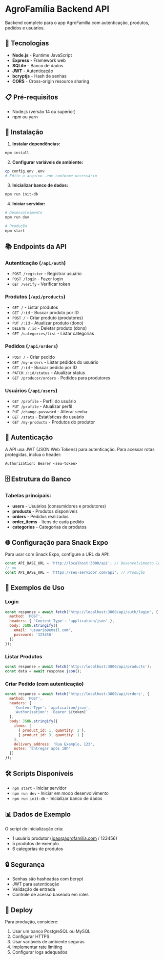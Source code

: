 # AgroFamília Backend API

Backend completo para o app AgroFamília com autenticação, produtos, pedidos e usuários.

## 🚀 Tecnologias

- **Node.js** - Runtime JavaScript
- **Express** - Framework web
- **SQLite** - Banco de dados
- **JWT** - Autenticação
- **bcryptjs** - Hash de senhas
- **CORS** - Cross-origin resource sharing

## 📋 Pré-requisitos

- Node.js (versão 14 ou superior)
- npm ou yarn

## 🔧 Instalação

1. **Instalar dependências:**
```bash
npm install
```

2. **Configurar variáveis de ambiente:**
```bash
cp config.env .env
# Edite o arquivo .env conforme necessário
```

3. **Inicializar banco de dados:**
```bash
npm run init-db
```

4. **Iniciar servidor:**
```bash
# Desenvolvimento
npm run dev

# Produção
npm start
```

## 📚 Endpoints da API

### Autenticação (`/api/auth`)

- `POST /register` - Registrar usuário
- `POST /login` - Fazer login
- `GET /verify` - Verificar token

### Produtos (`/api/products`)

- `GET /` - Listar produtos
- `GET /:id` - Buscar produto por ID
- `POST /` - Criar produto (produtores)
- `PUT /:id` - Atualizar produto (dono)
- `DELETE /:id` - Deletar produto (dono)
- `GET /categories/list` - Listar categorias

### Pedidos (`/api/orders`)

- `POST /` - Criar pedido
- `GET /my-orders` - Listar pedidos do usuário
- `GET /:id` - Buscar pedido por ID
- `PATCH /:id/status` - Atualizar status
- `GET /producer/orders` - Pedidos para produtores

### Usuários (`/api/users`)

- `GET /profile` - Perfil do usuário
- `PUT /profile` - Atualizar perfil
- `PUT /change-password` - Alterar senha
- `GET /stats` - Estatísticas do usuário
- `GET /my-products` - Produtos do produtor

## 🔐 Autenticação

A API usa JWT (JSON Web Tokens) para autenticação. Para acessar rotas protegidas, inclua o header:

```
Authorization: Bearer <seu-token>
```

## 🗄️ Estrutura do Banco

### Tabelas principais:

- **users** - Usuários (consumidores e produtores)
- **products** - Produtos disponíveis
- **orders** - Pedidos realizados
- **order_items** - Itens de cada pedido
- **categories** - Categorias de produtos

## 🌐 Configuração para Snack Expo

Para usar com Snack Expo, configure a URL da API:

```javascript
const API_BASE_URL = 'http://localhost:3000/api'; // Desenvolvimento local
// ou
const API_BASE_URL = 'https://seu-servidor.com/api'; // Produção
```

## 📝 Exemplos de Uso

### Login
```javascript
const response = await fetch('http://localhost:3000/api/auth/login', {
  method: 'POST',
  headers: { 'Content-Type': 'application/json' },
  body: JSON.stringify({
    email: 'usuario@email.com',
    password: '123456'
  })
});
```

### Listar Produtos
```javascript
const response = await fetch('http://localhost:3000/api/products');
const data = await response.json();
```

### Criar Pedido (com autenticação)
```javascript
const response = await fetch('http://localhost:3000/api/orders', {
  method: 'POST',
  headers: {
    'Content-Type': 'application/json',
    'Authorization': `Bearer ${token}`
  },
  body: JSON.stringify({
    items: [
      { product_id: 1, quantity: 2 },
      { product_id: 3, quantity: 1 }
    ],
    delivery_address: 'Rua Exemplo, 123',
    notes: 'Entregar após 18h'
  })
});
```

## 🛠️ Scripts Disponíveis

- `npm start` - Iniciar servidor
- `npm run dev` - Iniciar em modo desenvolvimento
- `npm run init-db` - Inicializar banco de dados

## 📊 Dados de Exemplo

O script de inicialização cria:

- 1 usuário produtor (joao@agrofamilia.com / 123456)
- 5 produtos de exemplo
- 6 categorias de produtos

## 🔒 Segurança

- Senhas são hasheadas com bcrypt
- JWT para autenticação
- Validação de entrada
- Controle de acesso baseado em roles

## 🚀 Deploy

Para produção, considere:

1. Usar um banco PostgreSQL ou MySQL
2. Configurar HTTPS
3. Usar variáveis de ambiente seguras
4. Implementar rate limiting
5. Configurar logs adequados 